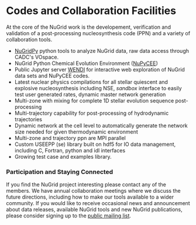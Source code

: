 # Codes and Collaboration Facilities

At the core of the NuGrid work is the developement, verification and validation of a post-processing nucleosynthesis code (PPN) and a variety of collaboration tools.

* [NuGridPy](https://nugrid.github.io/NuGridPy) python tools to analyze NuGrid data, raw data access through CADC's VOspace.
* NuGrid Python Chemical Evolution Environment (<a href="http://nugrid.github.io/NuPyCEE/">NuPyCEE</a>)
* Public Jupyter server [WENDI](https://nugrid.github.io/content/wendi) for interactive web exploration of NuGrid data sets and NuPyCEE codes. 
* Latest nuclear physics compilations for all stellar quiescent and explosive
nucleosynthesis including NSE, _sandbox_ interface to easily test user generated rates, dynamic master network generation
* Multi-zone with mixing for complete 1D stellar evolution sequence post-processing
* Multi-trajectory capability for post-processing of hydrodynamic trajectories
* Dynamic network at the cell level to automatically generate the network size needed for given thermodynamic environment
* Multi-zone and trajectory ppn are MPI parallel
* Custom USEEPP (se) library built on hdf5 for IO data management, including C, Fortran, python and idl interfaces
* Growing test case and examples library.

### Participation and Staying Connected

If you find the NuGrid project interesting please contact any of the members. We have annual collaboration meetings where we discuss the future directions, including how to make our tools available to a wider community. If you would
like to receive occasional news and announcement about data releases, available NuGrid tools and new NuGrid publications, please consider signing up to the
[public mailing list](https://lists.uvic.ca/mailman/listinfo/nugrid-team).
